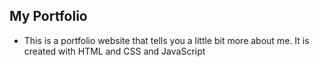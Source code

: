 ## My Portfolio
* This is a portfolio website that tells you a little bit more about me. It is created with HTML and CSS and JavaScript
 
